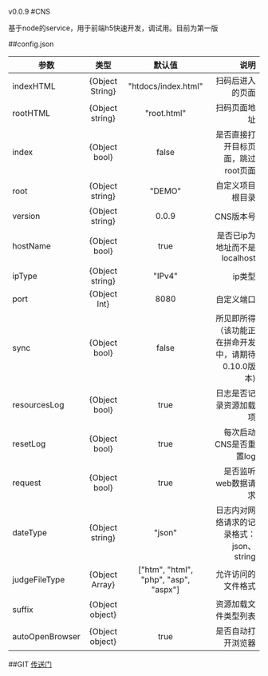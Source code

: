 v0.0.9
#CNS

基于node的service，用于前端h5快速开发，调试用。目前为第一版

##config.json
   
| 参数 | 类型 |默认值| 说明 |
| ------------- |:-------------:| :----------:| -----:|
| indexHTML     | {Object String} | "htdocs/index.html"|扫码后进入的页面 |
| rootHTML |{Object string} | "root.html"|扫码页面地址 |
| index|{Object bool}|false|是否直接打开目标页面，跳过root页面|
|root|{Object string}|"DEMO"|自定义项目根目录|
|version|{Object string} |0.0.9|CNS版本号|
|hostName|{Object bool}|true|是否已ip为地址而不是localhost|
|ipType|{Object string}| "IPv4"|ip类型
|port|{Object Int}|8080|自定义端口|
|sync|{Object bool}|false|所见即所得</br>（该功能正在拼命开发中，请期待0.10.0版本)|
|resourcesLog|{Object bool}|true|日志是否记录资源加载项|
|resetLog|{Object bool}|true|每次启动CNS是否重置log|
|request|{Object bool}|true|是否监听web数据请求|
|dateType|{Object string}|"json"|日志内对网络请求的记录格式：json、string|
|judgeFileType|{Object Array}|["htm", "html", "php", "asp", "aspx"]|允许访问的文件格式|
|suffix|{Object object}||资源加载文件类型列表|
|autoOpenBrowser|{Object object} |true|是否自动打开浏览器|

##GIT
	[传送门](https://coding.net/u/belial/p/CNS/git)

